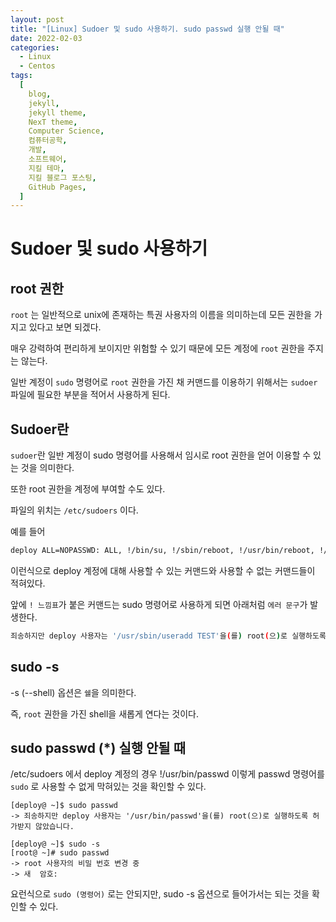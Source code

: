 ```yaml
---
layout: post
title: "[Linux] Sudoer 및 sudo 사용하기. sudo passwd 실행 안될 때"
date: 2022-02-03
categories:
  - Linux
  - Centos
tags:
  [
    blog,
    jekyll,
    jekyll theme,
    NexT theme,
    Computer Science,
    컴퓨터공학,
    개발,
    소프트웨어,
    지킬 테마,
    지킬 블로그 포스팅,
    GitHub Pages,
  ]
---
```


# Sudoer 및 sudo 사용하기

## root 권한

`root` 는 일반적으로 unix에 존재하는 특권 사용자의 이름을 의미하는데 모든 권한을 가지고 있다고 보면 되겠다.

매우 강력하여 편리하게 보이지만 위험할 수 있기 때문에 모든 계정에 `root` 권한을 주지는 않는다.

일반 계정이 `sudo` 명령어로 `root` 권한을 가진 채 커맨드를 이용하기 위해서는 `sudoer` 파일에 필요한 부분을 적어서 사용하게 된다.

## Sudoer란

`sudoer`란 일반 계정이 sudo 명령어를 사용해서 임시로 root 권한을 얻어 이용할 수 있는 것을 의미한다.

또한 root 권한을 계정에 부여할 수도 있다.

파일의 위치는 `/etc/sudoers` 이다.

예를 들어

```sh
deploy ALL=NOPASSWD: ALL, !/bin/su, !/sbin/reboot, !/usr/bin/reboot, !/sbin/shutdown, !/sbin/halt, !/usr/bin/halt, !/sbin/poweroff, !/usr/bin/poweroff, !/sbin/init, !/usr/sbin/adduser, !/usr/sbin/useradd, !/usr/sbin/userdel, !/sbin/iptables, !/usr/bin/passwd
```

이런식으로 deploy 계정에 대해 사용할 수 있는 커맨드와 사용할 수 없는 커맨드들이 적혀있다.

앞에 `! 느낌표`가 붙은 커맨드는 sudo 명령어로 사용하게 되면 아래처럼 `에러 문구`가 발생한다.

```sh
죄송하지만 deploy 사용자는 '/usr/sbin/useradd TEST'을(를) root(으)로 실행하도록 허가받지 않았습니다.
```

## sudo -s

-s (--shell) 옵션은 `쉘`을 의미한다.

즉, `root` 권한을 가진 shell을 새롭게 연다는 것이다.

## sudo passwd (\*) 실행 안될 때

/etc/sudoers 에서 deploy 계정의 경우 !/usr/bin/passwd 이렇게 passwd 명령어를 `sudo` 로 사용할 수 없게 막혀있는 것을 확인할 수 있다.

```
[deploy@ ~]$ sudo passwd
-> 죄송하지만 deploy 사용자는 '/usr/bin/passwd'을(를) root(으)로 실행하도록 허가받지 않았습니다.

[deploy@ ~]$ sudo -s
[root@ ~]# sudo passwd
-> root 사용자의 비밀 번호 변경 중
-> 새  암호:
```

요런식으로 `sudo (명령어)` 로는 안되지만, sudo -s 옵션으로 들어가서는 되는 것을 확인할 수 있다.
